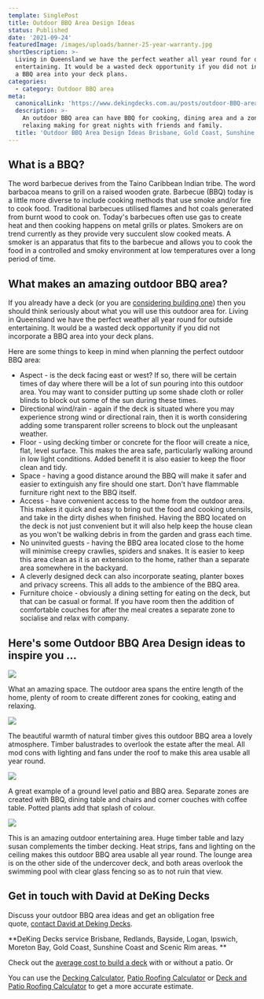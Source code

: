 ```yaml
---
template: SinglePost
title: Outdoor BBQ Area Design Ideas
status: Published
date: '2021-09-24'
featuredImage: /images/uploads/banner-25-year-warranty.jpg
shortDescription: >-
  Living in Queensland we have the perfect weather all year round for outside
  entertaining. It would be a wasted deck opportunity if you did not incorporate
  a BBQ area into your deck plans.
categories:
  - category: Outdoor BBQ area
meta:
  canonicalLink: 'https://www.dekingdecks.com.au/posts/outdoor-BBQ-area-design-ideas/'
  description: >-
    An outdoor BBQ area can have BBQ for cooking, dining area and a zone for
    relaxing making for great nights with friends and family.
  title: 'Outdoor BBQ Area Design Ideas Brisbane, Gold Coast, Sunshine Coast'
---
```

## What is a BBQ?



The word barbecue derives from the Taino Caribbean Indian tribe. The word barbacoa means to grill on a raised wooden grate.  Barbecue (BBQ) today is a little more diverse to include cooking methods that use smoke and/or fire to cook food.  Traditional barbecues utilised flames and hot coals generated from burnt wood to cook on. Today's barbecues often use gas to create heat and then cooking happens on metal grills or plates. Smokers are on trend currently as they provide very succulent slow cooked meats. A smoker is an apparatus that fits to the barbecue and allows you to cook the food in a controlled and smoky environment at low temperatures over a long period of time.

## What makes an amazing outdoor BBQ area?

If you already have a deck (or you are [considering building one](https://www.dekingdecks.com.au)) then you should think seriously about what you will use this outdoor area for.  Living in Queensland we have the perfect weather all year round for outside entertaining. It would be a wasted deck opportunity if you did not incorporate a BBQ area into your deck plans.

Here are some things to keep in mind when planning the perfect outdoor BBQ area:

* Aspect - is the deck facing east or west? If so, there will be certain times of day where there will be a lot of sun pouring into this outdoor area. You may want to consider putting up some shade cloth or roller blinds to block out some of the sun during these times.
* Directional wind/rain - again if the deck is situated where you may experience strong wind or directional rain, then it is worth considering adding some transparent roller screens to block out the unpleasant weather.
* Floor - using decking timber or concrete for the floor will create a nice, flat, level surface. This makes the area safe, particularly walking around in low light conditions. Added benefit it is also easier to keep the floor clean and tidy.
* Space - having a good distance around the BBQ will make it safer and easier to extinguish any fire should  one start. Don't have flammable furniture right next to the BBQ itself.
* Access - have convenient access to the home from the outdoor area. This makes it quick and easy to bring out the food and cooking utensils, and take in the dirty dishes when finished. Having the BBQ located on the deck is not just convenient but it will also help keep the house clean as you won't be walking debris in from the garden and grass each time.
* No uninvited guests - having the BBQ area located close to the home will minimise creepy crawlies, spiders and snakes. It is easier to keep this area clean as it is an extension to the home, rather than a separate area somewhere in the backyard.
* A cleverly designed deck can also incorporate seating, planter boxes and privacy screens. This all adds to the ambience of the BBQ area.
* Furniture choice - obviously a dining setting for eating on the deck, but that can be casual or formal. If you have room then the addition of comfortable couches for after the meal creates a separate zone to socialise and relax with company.

## Here's some Outdoor BBQ Area Design ideas to inspire you ...

![](/images/uploads/1.jpg)

What an amazing space. The outdoor area spans the entire length of the home, plenty of room to create different zones for cooking, eating and relaxing.

![](/images/uploads/11.jpg)

The beautiful warmth of natural timber gives this outdoor BBQ area a lovely atmosphere. Timber balustrades to overlook the estate after the meal. All mod cons with lighting and fans under the roof to make this area usable all year round.

![](/images/uploads/cooldekredlandbaymerbauposts.jpg)

A great example of a ground level patio and BBQ area. Separate zones are created with BBQ, dining table and chairs and corner couches with coffee table. Potted plants add that splash of colour.

![](/images/uploads/heatstrip_special_2.jpg)

This is an amazing outdoor entertaining area. Huge timber table and lazy susan complements the timber decking. Heat strips, fans and lighting on the ceiling makes this outdoor BBQ area usable all year round. The lounge area is on the other side of the undercover deck, and both areas overlook the swimming pool with clear glass fencing so as to not ruin that view.

## Get in touch with David at DeKing Decks

Discuss your outdoor BBQ area ideas and get an obligation free quote, [contact David at Deking Decks](https://www.dekingdecks.com.au/contact/).

**DeKing Decks service Brisbane, Redlands, Bayside, Logan, Ipswich, Moreton Bay, Gold Coast, Sunshine Coast and Scenic Rim areas.
**

Check out the [average cost to build a deck](https://www.dekingdecks.com.au/posts/patio-installation-cost-timber-patio-and-roofing/) with or without a patio. Or 

You can use the [Decking Calculator](https://www.dekingdecks.com.au/quote-calculator/), [Patio Roofing Calculator](https://www.dekingdecks.com.au/quote-calculator/) or [Deck and Patio Roofing Calculator](https://www.dekingdecks.com.au/quote-calculator/) to get a more accurate estimate.
